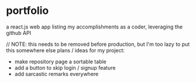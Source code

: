 # portfolio
a react.js web app listing my accomplishments as a coder, leveraging the github API

// NOTE: this needs to be removed before production, but I'm too lazy to put this somewhere else
plans / ideas for my project:

* make repository page a sortable table
* add a button to skip login / signup feature
* add sarcastic remarks everywhere

